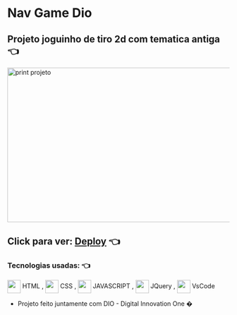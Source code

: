 # Nav Game Dio
[//]: <> (../master/assets/img/print.png) 
## Projeto joguinho de tiro 2d com tematica antiga👈 

<img alt='print projeto' align="center" height="350" width="550" src="../main/assets/imgs/print.jpg">

## Click para ver: <a href='https://joaogabrielz.github.io/navgamedio/'>Deploy</a> 👈 

### Tecnologias usadas: 👈 
<img align="center" height="30" width="30" src="https://cdn.jsdelivr.net/gh/devicons/devicon/icons/html5/html5-original.svg"> HTML , 
<img align="center" height="30" width="30" src="https://cdn.jsdelivr.net/gh/devicons/devicon/icons/css3/css3-original.svg"> CSS , 
<img align="center" height="30" width="30" src="https://cdn.jsdelivr.net/gh/devicons/devicon/icons/javascript/javascript-original.svg"> JAVASCRIPT , 
<img align="center" height="30" width="30" src="https://cdn.jsdelivr.net/gh/devicons/devicon/icons/jquery/jquery-original.svg"> JQuery , 
<img align="center" height="30" width="30" src="https://cdn.jsdelivr.net/gh/devicons/devicon/icons/vscode/vscode-original.svg"> VsCode 
- Projeto feito juntamente com DIO - Digital Innovation One �
